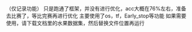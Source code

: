 （仅记录功能）
只是跑通了框架，并没有进行优化，acc大概在76%左右，准备去比赛了，等比完赛再进行优化
主要使用了os，tf，Early_stop等功能
如果需要使用，请下载文档里的水果数据集，然后替换文件位置再运行
